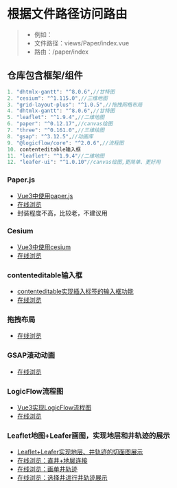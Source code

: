 
# 根据文件路径访问路由

> * 例如：
> * 文件路径：views/Paper/index.vue
> * 路由：/paper/index

## 仓库包含框架/组件

```js
1. "dhtmlx-gantt": "^8.0.6",//甘特图
2. "cesium": "^1.115.0",//三维地图
3. "grid-layout-plus": "^1.0.5",//拖拽网格布局
4. "dhtmlx-gantt": "^8.0.6",//甘特图
5. "leaflet": "^1.9.4",//二维地图
6. "paper": "^0.12.17",//canvas绘图
7. "three": "^0.161.0",//三维绘图
8. "gsap": "^3.12.5",//动画库
9. "@logicflow/core": "^2.0.6",//流程图
10. contenteditable输入框
11. "leaflet": "^1.9.4"//二维地图
12. "leafer-ui": "^1.0.10"//canvas绘图,更简单、更好用
```

### Paper.js

* [Vue3中使用paper.js](https://blog.csdn.net/qq_44775782/article/details/137052080)
* [在线浏览](https://rmq767.github.io/Vue3-Demo/#/paper/index)
* 封装程度不高，比较老，不建议用

### Cesium

* [Vue3中使用cesium](https://blog.csdn.net/qq_44775782/article/details/138565105)
* [在线浏览](https://rmq767.github.io/Vue3-Demo/#/cesium/getData)

### contenteditable输入框

* [contenteditable实现插入标签的输入框功能](https://blog.csdn.net/qq_44775782/article/details/139302247)
* [在线浏览](https://rmq767.github.io/Vue3-Demo/#/fneditor/index)

### 拖拽布局

* [在线浏览](https://rmq767.github.io/Vue3-Demo/#/draglayout/index)

### GSAP滚动动画

* [在线浏览](https://rmq767.github.io/Vue3-Demo/#/gsap/scroll)

### LogicFlow流程图

* [Vue3实现LogicFlow流程图](https://blog.csdn.net/qq_44775782/article/details/143598096)
* [在线浏览](https://rmq767.github.io/Vue3-Demo/#/logicflow/index)

### Leaflet地图+Leafer画图，实现地层和井轨迹的展示

* [Leaflet+Leafer实现地层、井轨迹的切面图展示](https://blog.csdn.net/qq_44775782/article/details/144561037)
* [在线浏览：直井+地层连接](https://rmq767.github.io/Vue3-Demo/#/leafer/leafer1/index)
* [在线浏览：画单井轨迹](https://rmq767.github.io/Vue3-Demo/#/leafer/leafer2/index)
* [在线浏览：选择井进行井轨迹展示](https://rmq767.github.io/Vue3-Demo/#/leafer/leafer3/index)